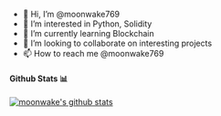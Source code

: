 - 👋 Hi, I’m @moonwake769
- 👀 I’m interested in Python, Solidity
- 🌱 I’m currently learning Blockchain
- 💞️ I’m looking to collaborate on interesting projects
- 📫 How to reach me @moonwake769

<!---
moonwake769/moonwake769 is a ✨ special ✨ repository because its `README.md` (this file) appears on your GitHub profile.
You can click the Preview link to take a look at your changes.
--->

#### Github Stats 📊

[![moonwake's github stats](https://github-readme-stats.vercel.app/api?username=moonwake769)](https://github.com/moonwake769/github-readme-stats)
